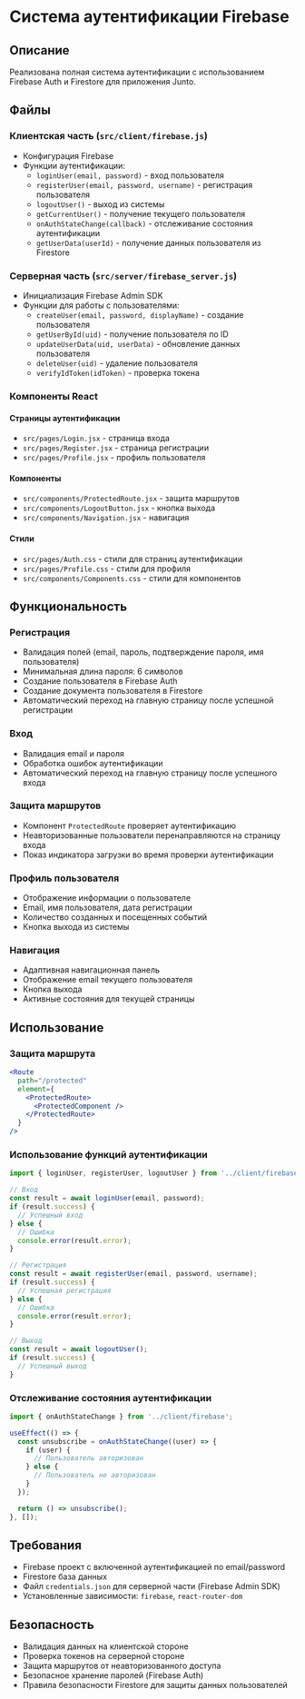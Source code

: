 # Система аутентификации Firebase

## Описание

Реализована полная система аутентификации с использованием Firebase Auth и Firestore для приложения Junto.

## Файлы

### Клиентская часть (`src/сlient/firebase.js`)
- Конфигурация Firebase
- Функции аутентификации:
  - `loginUser(email, password)` - вход пользователя
  - `registerUser(email, password, username)` - регистрация пользователя
  - `logoutUser()` - выход из системы
  - `getCurrentUser()` - получение текущего пользователя
  - `onAuthStateChange(callback)` - отслеживание состояния аутентификации
  - `getUserData(userId)` - получение данных пользователя из Firestore

### Серверная часть (`src/server/firebase_server.js`)
- Инициализация Firebase Admin SDK
- Функции для работы с пользователями:
  - `createUser(email, password, displayName)` - создание пользователя
  - `getUserById(uid)` - получение пользователя по ID
  - `updateUserData(uid, userData)` - обновление данных пользователя
  - `deleteUser(uid)` - удаление пользователя
  - `verifyIdToken(idToken)` - проверка токена

### Компоненты React

#### Страницы аутентификации
- `src/pages/Login.jsx` - страница входа
- `src/pages/Register.jsx` - страница регистрации
- `src/pages/Profile.jsx` - профиль пользователя

#### Компоненты
- `src/components/ProtectedRoute.jsx` - защита маршрутов
- `src/components/LogoutButton.jsx` - кнопка выхода
- `src/components/Navigation.jsx` - навигация

#### Стили
- `src/pages/Auth.css` - стили для страниц аутентификации
- `src/pages/Profile.css` - стили для профиля
- `src/components/Components.css` - стили для компонентов

## Функциональность

### Регистрация
- Валидация полей (email, пароль, подтверждение пароля, имя пользователя)
- Минимальная длина пароля: 6 символов
- Создание пользователя в Firebase Auth
- Создание документа пользователя в Firestore
- Автоматический переход на главную страницу после успешной регистрации

### Вход
- Валидация email и пароля
- Обработка ошибок аутентификации
- Автоматический переход на главную страницу после успешного входа

### Защита маршрутов
- Компонент `ProtectedRoute` проверяет аутентификацию
- Неавторизованные пользователи перенаправляются на страницу входа
- Показ индикатора загрузки во время проверки аутентификации

### Профиль пользователя
- Отображение информации о пользователе
- Email, имя пользователя, дата регистрации
- Количество созданных и посещенных событий
- Кнопка выхода из системы

### Навигация
- Адаптивная навигационная панель
- Отображение email текущего пользователя
- Кнопка выхода
- Активные состояния для текущей страницы

## Использование

### Защита маршрута
```jsx
<Route 
  path="/protected" 
  element={
    <ProtectedRoute>
      <ProtectedComponent />
    </ProtectedRoute>
  } 
/>
```

### Использование функций аутентификации
```jsx
import { loginUser, registerUser, logoutUser } from '../сlient/firebase';

// Вход
const result = await loginUser(email, password);
if (result.success) {
  // Успешный вход
} else {
  // Ошибка
  console.error(result.error);
}

// Регистрация
const result = await registerUser(email, password, username);
if (result.success) {
  // Успешная регистрация
} else {
  // Ошибка
  console.error(result.error);
}

// Выход
const result = await logoutUser();
if (result.success) {
  // Успешный выход
}
```

### Отслеживание состояния аутентификации
```jsx
import { onAuthStateChange } from '../сlient/firebase';

useEffect(() => {
  const unsubscribe = onAuthStateChange((user) => {
    if (user) {
      // Пользователь авторизован
    } else {
      // Пользователь не авторизован
    }
  });

  return () => unsubscribe();
}, []);
```

## Требования

- Firebase проект с включенной аутентификацией по email/password
- Firestore база данных
- Файл `credentials.json` для серверной части (Firebase Admin SDK)
- Установленные зависимости: `firebase`, `react-router-dom`

## Безопасность

- Валидация данных на клиентской стороне
- Проверка токенов на серверной стороне
- Защита маршрутов от неавторизованного доступа
- Безопасное хранение паролей (Firebase Auth)
- Правила безопасности Firestore для защиты данных пользователей 